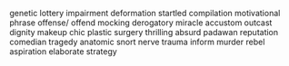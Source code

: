 genetic
lottery
impairment
deformation
startled
compilation
motivational
phrase
offense/ offend
mocking
derogatory
miracle
accustom
outcast
dignity
makeup
chic
plastic
surgery
thrilling
absurd
padawan
reputation
comedian
tragedy
anatomic
snort
nerve
trauma
inform
murder
rebel
aspiration
elaborate
strategy
